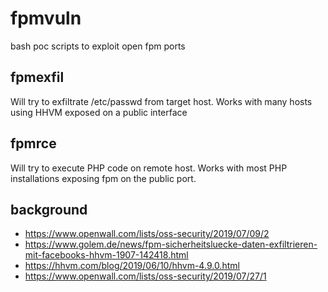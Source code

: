 # fpmvuln
bash poc scripts to exploit open fpm ports

fpmexfil
--------

Will try to exfiltrate /etc/passwd from target host. Works with many hosts using
HHVM exposed on a public interface

fpmrce
------

Will try to execute PHP code on remote host. Works with most PHP installations exposing fpm
on the public port.

background
----------

* https://www.openwall.com/lists/oss-security/2019/07/09/2
* https://www.golem.de/news/fpm-sicherheitsluecke-daten-exfiltrieren-mit-facebooks-hhvm-1907-142418.html
* https://hhvm.com/blog/2019/06/10/hhvm-4.9.0.html
* https://www.openwall.com/lists/oss-security/2019/07/27/1
